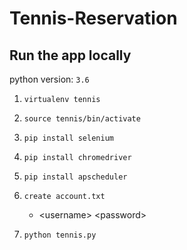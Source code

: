 # Tennis-Reservation
  
## Run the app locally
python version: `3.6`

1. `virtualenv tennis`

2. `source tennis/bin/activate`

3. `pip install selenium`

3. `pip install chromedriver`

4. `pip install apscheduler` 

5. `create account.txt`

    * \<username\> \<password\>

6. `python tennis.py`

